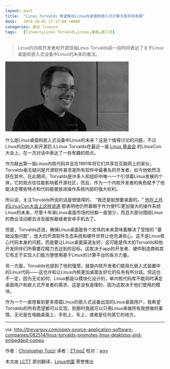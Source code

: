 ```yaml
---
layout: post
title:	"Linus Torvalds 希望推动Linux在桌面和嵌入式计算方面共同发展"
date:	2014-10-01 17:17:00 +0800 
categories:	观点 linuxcn 
tags:	[linuxcn,Linus Torvalds,Linux,桌面,嵌入式]
---
```




> 
> Linux的内核开发者和开源领袖Linus Torvalds前一段时间表达了关于Linux桌面和嵌入式设备中Linux的未来的看法。
> 
> 
> 


![](/Asserts/Images/album/201410/01/151850n8etcyazf0jonfcy.jpg)


什么是Linux桌面和嵌入式设备中Linux的未来？这是个值得讨论的问题，不过Linux的创始人和开源巨人Linus Torvalds在最近一届 [Linux 基金会](http://linuxfoundation.org/) 的LinuxCon大会上，在一次对话中表达了一些有趣的观点。


作为敲出第一版Linux内核代码并且在1991年将它们共享在互联网上的家伙，Torvalds毫无疑问是开源软件甚至是所有软件中最著名的开发者，如今他依然活跃在其中。在此期间，Torvalds是许多人和组织中唯一一个引领着Linux发展的个体，它的观点往往能影响着开源社区，而且，作为一个内核开发者的角色赋予了他能决定哪些特点和代码能被放进操作系统内部的强大权利。


所以说，关注Torvalds所说的话是很值得的， "我还是挺想要桌面的。" [他在上月的LinuxCon大会上这样说道](http://www.eweek.com/enterprise-apps/linux-founder-linus-torvalds-still-wants-the-desktop.html) 那表明他仍然着眼于作为使PC更加强大的操作系统Linux的未来，尽管十年来Linux桌面市场的份额一直很少，而且大部分围绕Linux的商业活动都去涉及服务器或者安卓手机去了。


但是，Torvalds还说，确保Linux桌面能有个宏伟的未来意味着解决了受阻的 “基础设施问题”，庞大的开源软件生态系统和硬件世界让他充满信心。这不是Linux核心代码本身的问题，而是要让Linux桌面渠道友好，这可能是伟大的Torvalds和他开发同伴们所需要花精力去达到的目标。这取决于app的开发者、硬件制造商和其它有志于实现人们能方便使用基于Linux的计算平台的各方力量。


另一方面，Torvalds也提到了他的憧憬，就是内核开发者们能简化嵌入式装置中的Linux代码——这也许和让Linux内核更加桌面友好化的任务有所分歧。但这也不一定，因为无论如何，Linux都是以模块化设计的，单内核代码库不能同时满足桌面用户和嵌入式开发者的需求，这是没有道理的，因为这取决于他们使用的模块。


作为一个一直想看到更多搭载Linux的嵌入式设备出现的Linux桌面用户，我希望Torvalds的所有愿望都可以实现，到那时我就可以只用Linux来做所有我想做的事情，无论是在电脑桌面上、手机上、车上，或者是任何其它的地方。




---


via: <http://thevarguy.com/open-source-application-software-companies/082514/linus-torvalds-promotes-linux-desktops-and-embedded-compu>


作者：[Christopher Tozzi](http://thevarguy.com/author/christopher-tozzi) 译者：[ZTinoZ](https://github.com/ZTinoZ) 校对：[wxy](https://github.com/wxy)


本文由 [LCTT](https://github.com/LCTT/TranslateProject) 原创翻译，[Linux中国](http://linux.cn/) 荣誉推出
